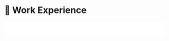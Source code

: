 # 💼 Work Experience
<embed src="/ResearchDetails3.pdf#toolbar=0&navpanes=0" type="application/pdf" width="100%" height="50px" />

